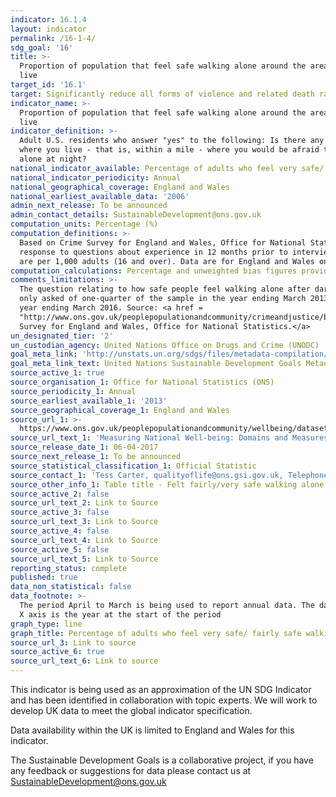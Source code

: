 ```yaml
---
indicator: 16.1.4
layout: indicator
permalink: /16-1-4/
sdg_goal: '16'
title: >-
  Proportion of population that feel safe walking alone around the area they
  live
target_id: '16.1'
target: Significantly reduce all forms of violence and related death rates everywhere
indicator_name: >-
  Proportion of population that feel safe walking alone around the area they
  live
indicator_definition: >-
  Adult U.S. residents who answer "yes" to the following: Is there any area near
  where you live - that is, within a mile - where you would be afraid to walk
  alone at night?
national_indicator_available: Percentage of adults who feel very safe/ fairly safe walking alone after dark
national_indicator_periodicity: Annual
national_geographical_coverage: England and Wales
national_earliest_available_data: '2006'
admin_next_release: To be announced
admin_contact_details: SustainableDevelopment@ons.gov.uk
computation_units: Percentage (%)
computation_definitions: >-
  Based on Crime Survey for England and Wales, Office for National Statistics,
  response to questions about experience in 12 months prior to interview. Rates
  are per 1,000 adults (16 and over). Data are for England and Wales only.
computation_calculations: Percentage and unweighted bias figures provided by source.
comments_limitations: >-
  The question relating to how safe people feel walking alone after dark was
  only asked of one-quarter of the sample in the year ending March 2013 to the
  year ending March 2016. Source: <a href =
  "http://www.ons.gov.uk/peoplepopulationandcommunity/crimeandjustice/bulletins/crimeinenglandandwales/yearendingmar2016">Crime
  Survey for England and Wales, Office for National Statistics.</a>  
un_designated_tier: '2'
un_custodian_agency: United Nations Office on Drugs and Crime (UNODC)
goal_meta_link: 'http://unstats.un.org/sdgs/files/metadata-compilation/Metadata-Goal-16.pdf'
goal_meta_link_text: United Nations Sustainable Development Goals Metadata (PDF 213 KB)
source_active_1: true
source_organisation_1: Office for National Statistics (ONS)
source_periodicity_1: Annual
source_earliest_available_1: '2013'
source_geographical_coverage_1: England and Wales
source_url_1: >-
  https://www.ons.gov.uk/peoplepopulationandcommunity/wellbeing/datasets/measuringnationalwellbeingdomainsandmeasures
source_url_text_1: 'Measuring National Well-being: Domains and Measures'
source_release_date_1: 06-04-2017
source_next_release_1: To be announced
source_statistical_classification_1: Official Statistic
source_contact_1: 'Tess Carter, qualityoflife@ons.gsi.gov.uk, Telephone +44 (0)1633 651812'
source_other_info_1: Table title - Felt fairly/very safe walking alone after dark (men/women)
source_active_2: false
source_url_text_2: Link to Source
source_active_3: false
source_url_text_3: Link to Source
source_active_4: false
source_url_text_4: Link to Source
source_active_5: false
source_url_text_5: Link to Source
reporting_status: complete
published: true
data_non_statistical: false
data_footnote: >-
  The period April to March is being used to report annual data. The date on the
  X axis is the year at the start of the period
graph_type: line
graph_title: Percentage of adults who feel very safe/ fairly safe walking alone after dark
source_url_3: Link to source
source_active_6: true
source_url_text_6: Link to source
---
```

This indicator is being used as an approximation of the UN SDG Indicator and has been identified in collaboration with topic experts. We will work to develop UK data to meet the global indicator specification.
  
Data availability within the UK is limited to England and Wales for this indicator.
  
The Sustainable Development Goals is a collaborative project, if you have any feedback or suggestions for data please contact us at <SustainableDevelopment@ons.gov.uk>
